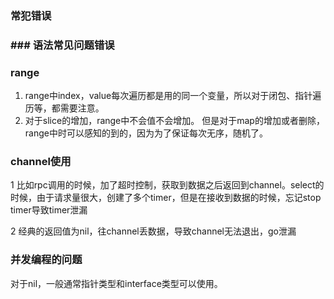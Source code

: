 ### 常犯错误



### ### 语法常见问题错误

### **range**

1. range中index，value每次遍历都是用的同一个变量，所以对于闭包、指针遍历等，都需要注意。
2. 对于slice的增加，range中不会值不会增加。 但是对于map的增加或者删除，range中时可以感知的到的，因为为了保证每次无序，随机了。



### channel使用

1 比如rpc调用的时候，加了超时控制，获取到数据之后返回到channel。select的时候，由于请求量很大，创建了多个timer，但是在接收到数据的时候，忘记stop timer导致timer泄漏

2 经典的返回值为nil，往channel丢数据，导致channel无法退出，go泄漏



### 并发编程的问题

对于nil，一般通常指针类型和interface类型可以使用。

